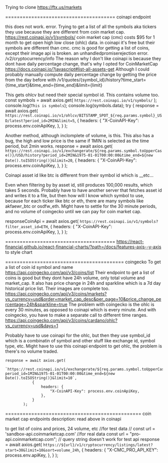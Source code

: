 Trying to clone https://ftx.us/markets

======================================
coinapi endpoint

this does not work. error. Trying to get a list of all the symbols aka tickers they use because they are different from coin market cap.
https://rest.coinapi.io/v1/symbols/
coin market cap (cmc) costs $95 for 1 month to get open high low close (ohlc) data.
in coinapi it's free but their symbols are different than cmc.
cmc is good for getting a list of coins, except their image api is broken. an unhandledpromiserejection error.
/v2/cryptocurrency/info
The reason why I don't like coinapi is because they dont have daily percentage change, that's why I opted for CoinMarketCap
https://docs.coinapi.io/?javascript#list-all-assets-get
Although I could probably manually compute daily percentage change by getting the price from the day before with 
/v1/quotes/{symbol_id}/history?time_start={time_start}&time_end={time_end}&limit={limit}


This gets ohlcv but need their special symbol id. This contains volume too.
		const symbols = await axios.get(
			`https://rest.coinapi.io/v1/symbols/`
		);
		console.log(`This is symbols`);
		console.log(symbols.data);
		try {
			response = await axios.get(
				`https://rest.coinapi.io/v1/ohlcv/BITSTAMP_SPOT_${req.params.symbol}_USD/latest?period_id=2MIN&limit=5`,
				{
					headers: {
						"X-CoinAPI-Key": process.env.coinApiKey,
					},
				}
			);


Another method, although inclomplete of volume, is this. This also has a bug, the high and low price is the same if 1MIN is selected as the time period, but 2min works.
response = await axios.get(
				`https://rest.coinapi.io/v1/exchangerate/${req.params.symbol.toUpperCase()}/USD/history?period_id=2MIN&1975-01-01T00:00:00&time_end=${new Date().toISOString()}&limit=20`,
				{
					headers: {
						"X-CoinAPI-Key": process.env.coinApiKey,
					},
				}
			);


Coinapi asset id like btc is different from their symbol id which is <exchange>_<assetid>_etc...


Even when filtering by by asset id, still produces 100,000 results, which takes 5 seconds. Probably have to have another server that fetches asset id and writes it to a file, but then how will I know which symbol to use, because for each ticker like btc or eth, there are many symbols like akfaewr_btc or osdfw_eth. Might have to settle for the 30 minute periods, and no volume of coingecko until we can pay for coin market cap.

responseCoinApi = await axios.get(
				`https://rest.coinapi.io/v1/symbols?filter_asset_id=ETH`,
				{
					headers: {
						"X-CoinAPI-Key": process.env.coinApiKey,
					},
				}
			);

======================================
https://react-financial.github.io/react-financial-charts/?path=/docs/features-axis--y-axis
to style chart


=========================================
coingecko
To get a list of coin id symbol and name
https://api.coingecko.com/api/v3/coins/list
Their endpoint to get a list of coins is good but they dont have 24h volume, only total volume and market_cap. It also has price change in 24h and sparkline which is a 7d day historical price list. Their images are complete too.
https://api.coingecko.com/api/v3/coins/markets?vs_currency=usd&order=market_cap_desc&per_page=10&price_change_percentage=24h&sparkline=true
The problem with coingecko is the ohlc is every 30 minutes, as opposed to coinapi which is every minute. And with coingecko, you have to make a separate call to different time ranges.
https://api.coingecko.com/api/v3/coins/cardano/ohlc?vs_currency=usd&days=1

Probably have to use coinapi for the ohlc, but then they use symbol_id which is a combinatin of symbol and other stuff like exchange id, symbol type, etc.
Might have to use this coinapi endpoint to get ohlc, the problem is there's no volume traded.

	response = await axios.get(
				`https://rest.coinapi.io/v1/exchangerate/${req.params.symbol.toUpperCase()}/USD/history?period_id=1MIN&1975-01-01T00:00:00&time_end=${new Date().toISOString()}&limit=10`,
				{
					headers: {
						"X-CoinAPI-Key": process.env.coinApiKey,
					},
				}
			);



===============================================
coin market cap endpoints
description: read above in coinapi

to get list of coins and prices, 24 volume, etc
//for test data
			// const url = 'sandbox-api.coinmarketcap.com'
			//for real data
			const url = "pro-api.coinmarketcap.com";
			// query string doesn't work for test api
			response = await axios.get(
				`https://${url}/v1/cryptocurrency/listings/latest?start=30&limit=10&sort=volume_24h`,
				{
					headers: {
						"X-CMC_PRO_API_KEY": process.env.apiKey,
					},
				}
			);